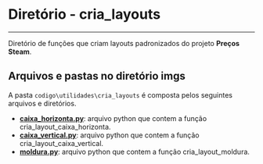 # Diretório - cria_layouts
---

Diretório de funções que criam layouts padronizados do projeto **Preços Steam**.


## Arquivos e pastas no diretório imgs
A pasta `codigo\utilidades\cria_layouts` é composta pelos seguintes arquivos e diretórios.


* **[caixa_horizonta.py](caixa_horizonta.md)**: arquivo python que contem a função cria_layout_caixa_horizonta.
* **[caixa_vertical.py](caixa_vertical.md)**: arquivo python que contem a função cria_layout_caixa_vertical.
* **[moldura.py](moldura.md)**: arquivo python que contem a função cria_layout_moldura.

